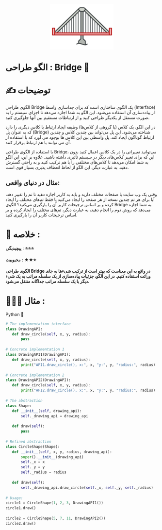 <p align="center">
  <img src="https://github.com/mojtabapaso/Design-Pattern-Persian/blob/main/img/Structural/bridge-mini.png" height="150px" />
</p>

# الگو طراحی :  Bridge 🚡
 
# ✍️ توضیحات 
الگوی طراحی Bridge یک الگوی ساختاری است که برای جداسازی واسط (Interface) از پیاده‌سازی آن استفاده می‌شود. این الگو به شما اجازه می‌دهد تا اجزای سیستم را به صورت مستقل از یکدیگر طراحی کنید و از ارتباطات مستقیم بین آنها جلوگیری کنید.

در این الگو، یک کلاس (یا گروهی از کلاس‌ها) وظیفه ایجاد ارتباط با کلاس دیگری را دارد که به عنوان پل (Bridge) شناخته می‌شود. این پل می‌تواند بین چندین کلاس و چندین ارتباط گوناگون ایجاد کند. پل واسطی بین این کلاس ها بوجود می آورد که با استفاده از آن می توانند با هم ارتباط برقرار کنند.

با استفاده از الگوی طراحی Bridge، می‌توانید تغییراتی را در یک کلاس اعمال کنید بدون این که برای تغییر کلاس‌های دیگر در سیستم تأثیری داشته باشید. علاوه بر این، این الگو به شما امکان می‌دهد تا کلاس‌های مختلفی را با هم ترکیب کنید و به راحتی گسترش دهید. به عبارت دیگر، این الگو از لحاظ انعطاف پذیری بسیار قوی است.

## مثال در دنیای واقعی:
وقتی یک وب سایت با صفحات مختلف دارید و باید به کاربر اجازه دهید تا تم را تغییر دهد، آیا برای هر تم چندین نسخه از هر صفحه را ایجاد می‌کنید یا فقط تم‌های مختلف را ایجاد کرده و بر اساس ترجیحات کاربر آن را بارگیری می‌کنید؟ الگوی Bridge به شما اجازه می‌دهد که روش دوم را انجام دهید، به عبارت دیگر، تم‌های مختلف را ایجاد کرده و بر اساس ترجیحات کاربر آن را بارگیری کنید.

 # 📝 خلاصه :
**پیچیدیگی** : **⭐⭐⭐** 

م**حبوبیت** : **★★⭐**

**الگوی طراحی Bridge در واقع به این معناست که بهتر است از ترکیب شیء‌ها به جای وراثت استفاده کنیم. در این الگو، جزئیات پیاده‌سازی از یک سلسله مراتب به یک شیء دیگر با یک سلسله مراتب جداگانه منتقل می‌شود.**

# 👨🏻‍💻 مثال  :
Python 🐍 


```python
# The implementation interface 
class DrawingAPI:
   def draw_circle(self, x, y, radius):
       pass

# Concrete implementation 1
class DrawingAPI1(DrawingAPI):
   def draw_circle(self, x, y, radius):
       print("API1.draw_circle(), x:", x, "y:", y, "radius:", radius)

# Concrete implementation 2  
class DrawingAPI2(DrawingAPI):
   def draw_circle(self, x, y, radius):
       print("API2.draw_circle(), x:", x, "y:", y, "radius:", radius)
       
# The abstraction 
class Shape:
   def __init__(self, drawing_api):
       self._drawing_api = drawing_api

   def draw(self):            
       pass
       
# Refined abstraction
class CircleShape(Shape):
   def __init__(self, x, y, radius, drawing_api):
       super().__init__(drawing_api)
       self._x = x
       self._y = y  
       self._radius = radius

   def draw(self):
       self._drawing_api.draw_circle(self._x, self._y, self._radius)
       
# Usage:
circle1 = CircleShape(1, 2, 3, DrawingAPI1())
circle1.draw()

circle2 = CircleShape(5, 7, 11, DrawingAPI2()) 
circle2.draw()
```
